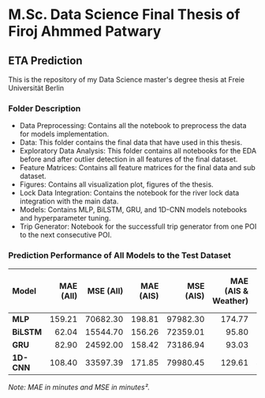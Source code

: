# M.Sc. Data Science Final Thesis of Firoj Ahmmed Patwary
## ETA Prediction
This is the repository of my Data Science master's degree thesis at Freie Universität Berlin

### Folder Description
- Data Preprocessing: Contains all the notebook to preprocess the data for models implementation.
- Data: This folder contains the final data that have used in this thesis. 
- Exploratory Data Analysis: This folder contains all notebooks for the EDA before and after outlier detection in all features of the final dataset.
- Feature Matrices: Contains all feature matrices for the final data and sub dataset.
- Figures: Contains all visualization plot, figures of the thesis.
- Lock Data Integration: Contains the notebook for the river lock data integration with the main data.
- Models: Contains MLP, BiLSTM, GRU, and 1D-CNN models notebooks and hyperparameter tuning.
- Trip Generator: Notebook for the successfull trip generator from one POI to the next consecutive POI.

### Prediction Performance of All Models to the Test Dataset

| **Model** | **MAE (All)** | **MSE (All)** | **MAE (AIS)** | **MSE (AIS)** | **MAE (AIS & Weather)** | **MSE (AIS & Weather)** | **MAE (AIS, Lock & Weather)** | **MSE (AIS, Lock & Weather)** |
|:----------|--------------:|--------------:|--------------:|--------------:|------------------------:|------------------------:|-----------------------------:|------------------------------:|
| **MLP**   |        159.21  |      70682.30 |      198.81   |      97982.30 |       174.77            |      78189.60           |      172.28                   |       76835.76                 |
| **BiLSTM**|         62.04  |      15544.70 |      156.26   |      72359.01 |        95.80            |      30941.30           |       81.12                   |       22487.25                 |
| **GRU**   |         82.90  |      24592.00 |      158.42   |      73186.94 |        93.03            |      29953.55           |       91.35                   |       28799.90                 |
| **1D-CNN**|        108.40  |      33597.39 |      171.85   |      79980.45 |       129.61            |      43108.33           |      123.93                   |       41250.50                 |

*Note: MAE in minutes and MSE in minutes².*
